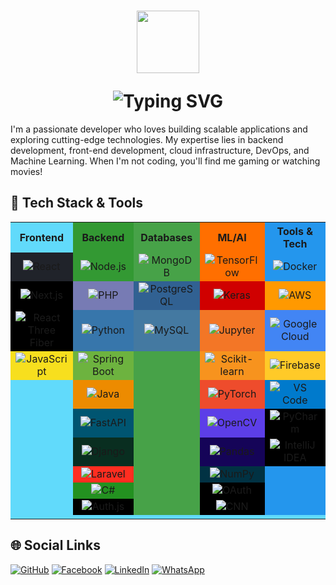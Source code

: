 <h1 align="center">
  <p align="center"><img src="https://github.com/7oSkaaa/7oSkaaa/blob/main/Images/about_me.gif?raw=true" width=100px></p>
  <img src="https://readme-typing-svg.herokuapp.com?font=Fira+Code&size=26&color=%2336BCF7&center=true&vCenter=true&lines=Hi,+I'm+Visitha+Nirmal!;Full-Stack+Developer;Tech+Enthusiast;A+Problem+Solving+Fanatic!" alt="Typing SVG"/>
</h1>

I'm a passionate developer who loves building scalable applications and exploring cutting-edge technologies. My expertise lies in backend development, front-end development, cloud infrastructure, DevOps, and Machine Learning. When I'm not coding, you'll find me gaming or watching movies!

## 🚀 Tech Stack & Tools

<table>
  <tr>
    <th bgcolor="#61DAFB" width="20%">Frontend</th>
    <th bgcolor="#339933" width="20%">Backend</th>
    <th bgcolor="#47A248" width="20%">Databases</th>
    <th bgcolor="#FF6F00" width="20%">ML/AI</th>
    <th bgcolor="#2496ED" width="20%">Tools & Tech</th>
  </tr>
  <tr>
    <td bgcolor="#20232A" align="center"><img src="https://img.shields.io/badge/React-20232A?style=for-the-badge&logo=react&logoColor=61DAFB" alt="React"></td>
    <td bgcolor="#339933" align="center"><img src="https://img.shields.io/badge/Node.js-339933?style=for-the-badge&logo=nodedotjs&logoColor=white" alt="Node.js"></td>
    <td bgcolor="#47A248" align="center"><img src="https://img.shields.io/badge/MongoDB-47A248?style=for-the-badge&logo=mongodb&logoColor=white" alt="MongoDB"></td>
    <td bgcolor="#FF6F00" align="center"><img src="https://img.shields.io/badge/TensorFlow-FF6F00?style=for-the-badge&logo=tensorflow&logoColor=white" alt="TensorFlow"></td>
    <td bgcolor="#2496ED" align="center"><img src="https://img.shields.io/badge/Docker-2496ED?style=for-the-badge&logo=docker&logoColor=white" alt="Docker"></td>
  </tr>
  <tr>
    <td bgcolor="#000000" align="center"><img src="https://img.shields.io/badge/next.js-000000?style=for-the-badge&logo=nextdotjs&logoColor=white" alt="Next.js"></td>
    <td bgcolor="#777BB4" align="center"><img src="https://img.shields.io/badge/PHP-777BB4?style=for-the-badge&logo=php&logoColor=white" alt="PHP"></td>
    <td bgcolor="#316192" align="center"><img src="https://img.shields.io/badge/PostgreSQL-316192?style=for-the-badge&logo=postgresql&logoColor=white" alt="PostgreSQL"></td>
    <td bgcolor="#D00000" align="center"><img src="https://img.shields.io/badge/Keras-D00000?style=for-the-badge&logo=keras&logoColor=white" alt="Keras"></td>
    <td bgcolor="#FF9900" align="center"><img src="https://img.shields.io/badge/Amazon_AWS-FF9900?style=for-the-badge&logo=amazonaws&logoColor=white" alt="AWS"></td>
  </tr>
  <tr>
    <td bgcolor="#000000" align="center"><img src="https://img.shields.io/badge/React%20Three%20Fiber-000000?style=for-the-badge&logo=react&logoColor=white" alt="React Three Fiber"></td>
    <td bgcolor="#3776AB" align="center"><img src="https://img.shields.io/badge/Python-3776AB?style=for-the-badge&logo=python&logoColor=white" alt="Python"></td>
    <td bgcolor="#4479A1" align="center"><img src="https://img.shields.io/badge/MySQL-4479A1?style=for-the-badge&logo=mysql&logoColor=white" alt="MySQL"></td>
    <td bgcolor="#F37626" align="center"><img src="https://img.shields.io/badge/Jupyter-F37626?style=for-the-badge&logo=jupyter&logoColor=white" alt="Jupyter"></td>
    <td bgcolor="#4285F4" align="center"><img src="https://img.shields.io/badge/Google_Cloud-4285F4?style=for-the-badge&logo=googlecloud&logoColor=white" alt="Google Cloud"></td>
  </tr>
  <tr>
    <td bgcolor="#F7DF1E" align="center"><img src="https://img.shields.io/badge/JavaScript-F7DF1E?style=for-the-badge&logo=javascript&logoColor=black" alt="JavaScript"></td>
    <td bgcolor="#6DB33F" align="center"><img src="https://img.shields.io/badge/Spring_Boot-6DB33F?style=for-the-badge&logo=spring&logoColor=white" alt="Spring Boot"></td>
    <td bgcolor="#47A248" rowspan="7"></td>
    <td bgcolor="#F7931E" align="center"><img src="https://img.shields.io/badge/scikit_learn-F7931E?style=for-the-badge&logo=scikit-learn&logoColor=white" alt="Scikit-learn"></td>
    <td bgcolor="#FFCA28" align="center"><img src="https://img.shields.io/badge/Firebase-FFCA28?style=for-the-badge&logo=firebase&logoColor=black" alt="Firebase"></td>
  </tr>
  <tr>
    <td bgcolor="#61DAFB" rowspan="6"></td>
    <td bgcolor="#ED8B00" align="center"><img src="https://img.shields.io/badge/Java-ED8B00?style=for-the-badge&logo=openjdk&logoColor=white" alt="Java"></td>
    <td bgcolor="#EE4C2C" align="center"><img src="https://img.shields.io/badge/PyTorch-EE4C2C?style=for-the-badge&logo=pytorch&logoColor=white" alt="PyTorch"></td>
    <td bgcolor="#007ACC" align="center"><img src="https://img.shields.io/badge/VS_Code-007ACC?style=for-the-badge&logo=visualstudiocode&logoColor=white" alt="VS Code"></td>
  </tr>
  <tr>
    <td bgcolor="#005571" align="center"><img src="https://img.shields.io/badge/FastAPI-005571?style=for-the-badge&logo=fastapi" alt="FastAPI"></td>
    <td bgcolor="#5C3EE8" align="center"><img src="https://img.shields.io/badge/OpenCV-5C3EE8?style=for-the-badge&logo=opencv&logoColor=white" alt="OpenCV"></td>
    <td bgcolor="#000000" align="center"><img src="https://img.shields.io/badge/PyCharm-000000?style=for-the-badge&logo=pycharm&logoColor=white" alt="PyCharm"></td>
  </tr>
  <tr>
    <td bgcolor="#092E20" align="center"><img src="https://img.shields.io/badge/Django-092E20?style=for-the-badge&logo=django&logoColor=white" alt="Django"></td>
    <td bgcolor="#150458" align="center"><img src="https://img.shields.io/badge/Pandas-150458?style=for-the-badge&logo=pandas&logoColor=white" alt="Pandas"></td>
    <td bgcolor="#000000" align="center"><img src="https://img.shields.io/badge/IntelliJ_IDEA-000000?style=for-the-badge&logo=intellij-idea&logoColor=white" alt="IntelliJ IDEA"></td>
  </tr>
  <tr>
    <td bgcolor="#FF2D20" align="center"><img src="https://img.shields.io/badge/Laravel-FF2D20?style=for-the-badge&logo=laravel&logoColor=white" alt="Laravel"></td>
    <td bgcolor="#013243" align="center"><img src="https://img.shields.io/badge/Numpy-013243?style=for-the-badge&logo=numpy&logoColor=white" alt="NumPy"></td>
    <td bgcolor="#2496ED" rowspan="3"></td>
  </tr>
  <tr>
    <td bgcolor="#239120" align="center"><img src="https://img.shields.io/badge/C%23-239120?style=for-the-badge&logo=c-sharp&logoColor=white" alt="C#"></td>
    <td bgcolor="#000000" align="center"><img src="https://img.shields.io/badge/OAuth-000000?style=for-the-badge&logo=oauth&logoColor=white" alt="OAuth"></td>
  </tr>
  <tr>
    <td bgcolor="#000000" align="center"><img src="https://img.shields.io/badge/Auth.js-000000?style=for-the-badge&logo=auth0&logoColor=white" alt="Auth.js"></td>
    <td bgcolor="#000000" align="center"><img src="https://img.shields.io/badge/CNN-000000?style=for-the-badge&logo=deeplearning&logoColor=white" alt="CNN"></td>
  </tr>
  <tr>
    <td bgcolor="#61DAFB" colspan="5"></td>
  </tr>
</table>

## 🌐 Social Links

<div align="">
  <a href="https://github.com/Visitha2001" target="_blank"><img src="https://img.shields.io/badge/GitHub-181717?style=for-the-badge&logo=github&logoColor=white" alt="GitHub"></a>
  <a href="https://www.facebook.com/visitha.rajapaksha?mibextid=ZbWKwL" target="_blank"><img src="https://img.shields.io/badge/Facebook-1877F2?style=for-the-badge&logo=facebook&logoColor=white" alt="Facebook"></a>
  <a href="https://www.linkedin.com/in/visitha-nirmal-rajapaksha-5809a3300" target="_blank"><img src="https://img.shields.io/badge/LinkedIn-0A66C2?style=for-the-badge&logo=linkedin&logoColor=white" alt="LinkedIn"></a>
  <a href="https://wa.me/qr/MYI3VWZYIAECG1" target="_blank"><img src="https://img.shields.io/badge/WhatsApp-25D366?style=for-the-badge&logo=whatsapp&logoColor=white" alt="WhatsApp"></a>
</div>
